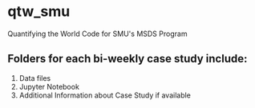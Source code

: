 # qtw_smu
Quantifying the World Code for SMU's MSDS Program

## Folders for each bi-weekly case study include:
1) Data files
2) Jupyter Notebook
3) Additional Information about Case Study if available
